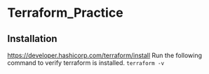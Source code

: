 # Terraform_Practice
## Installation
https://developer.hashicorp.com/terraform/install
Run the following command to verify terraform is installed.
```terraform -v```
